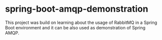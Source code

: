# spring-boot-amqp-demonstration
This project was build on learning about the usage of RabbitMQ in a Spring Boot environment and it can be also used as demonstration of Spring AMQP.
